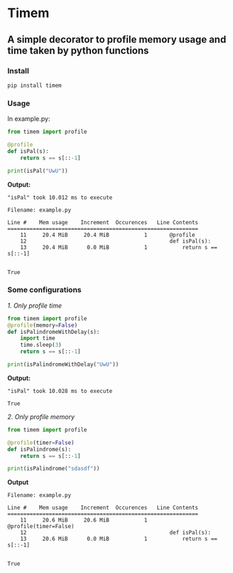 # Timem
## A simple decorator to profile memory usage and time taken by python functions

### Install
```pip install timem```

### Usage

In example.py:

```python
from timem import profile

@profile
def isPal(s):
    return s == s[::-1]

print(isPal("UwU"))
```
**Output:**
```
"isPal" took 10.012 ms to execute

Filename: example.py

Line #    Mem usage    Increment  Occurences   Line Contents
============================================================
    11     20.4 MiB     20.4 MiB           1       @profile
    12                                             def isPal(s):
    13     20.4 MiB      0.0 MiB           1           return s == s[::-1]


True
```

### Some configurations
*1. Only profile time*
```python
from timem import profile
@profile(memory=False)
def isPalindromeWithDelay(s):
    import time
    time.sleep(3)
    return s == s[::-1]

print(isPalindromeWithDelay("UwU"))
```
**Output:**
```
"isPal" took 10.028 ms to execute

True
```

*2. Only profile memory*
```python
from timem import profile

@profile(timer=False)
def isPalindrome(s):
    return s == s[::-1]

print(isPalindrome("sdasdf"))
```
**Output**
```
Filename: example.py

Line #    Mem usage    Increment  Occurences   Line Contents
============================================================
    11     20.6 MiB     20.6 MiB           1       @profile(timer=False)
    12                                             def isPal(s):
    13     20.6 MiB      0.0 MiB           1           return s == s[::-1]


True
```
